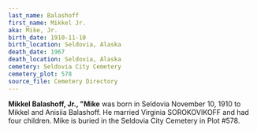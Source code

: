```yaml
---
last_name: Balashoff
first_name: Mikkel Jr.
aka: Mike, Jr.
birth_date: 1910-11-10
birth_location: Seldovia, Alaska
death_date: 1967
death_location: Seldovia, Alaska
cemetery: Seldovia City Cemetery
cemetery_plot: 578
source_file: Cemetery Directory
---
```

**Mikkel Balashoff, Jr., "Mike** was born in Seldovia November 10, 1910 to Mikkel and Anisiia Balashoff. He married Virginia SOROKOVIKOFF and had four children. Mike is buried in the Seldovia City Cemetery in Plot #578.  




